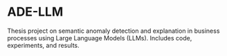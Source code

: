 # ADE-LLM
Thesis project on semantic anomaly detection and explanation in business processes using Large Language Models (LLMs). Includes code, experiments, and results.
